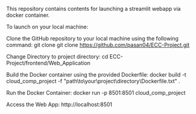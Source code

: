 This repository contains contents for launching a streamlit webapp via docker container.

To launch on your local machine:

Clone the GitHub repository to your local machine using the following command: 
git clone git clone https://github.com/pasan04/ECC-Project.git


Change Directory to project directory: 
cd ECC-Project/frontend/Web_Application


Build the Docker container using the provided Dockerfile: docker build -t cloud_comp_project -f "path\to\your\project\directory\Dockerfile.txt" .

Run the Docker Container: docker run -p 8501:8501 cloud_comp_project

Access the Web App: http://localhost:8501
